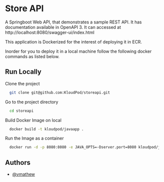 
# Store API

A Springboot Web API, that demonstrates a sample REST API.
It has documentation available in OpenAPI 3. It can accessed at http://localhost:8080/swagger-ui/index.html

This application is Dockerized for the interest of deploying it in ECR.

Inorder for you to deploy it in a local machine follow the following docker commands as listed below.

## Run Locally

Clone the project

```bash
  git clone git@github.com:KloudPod/storeapi.git
```

Go to the project directory

```bash
  cd storeapi
```

Build Docker Image on local

```bash
  docker build -t kloudpod/javaapp .
```

Run the Image as a container

```bash
  docker run -d -p 8080:8080 -e JAVA_OPTS=-Dserver.port=8080 kloudpod/javaapp
```


## Authors

- [@vmathew](https://github.com/vmathew)

